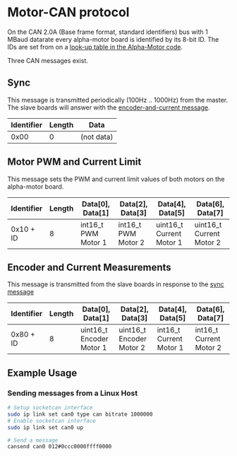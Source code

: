 # Motor-CAN protocol

On the CAN 2.0A (Base frame format, standard identifiers) bus with 1 MBaud datarate every alpha-motor board is identified by its 8-bit ID.
The IDs are set from on a [look-up table in the Alpha-Motor code](https://git.roboterclub.rwth-aachen.de/rca/alpha-motor/blob/develop/src/alpha_motor.hpp#L102).

Three CAN messages exist.

## Sync

This message is transmitted periodically (100Hz .. 1000Hz) from the master.
The slave boards will answer with the [encoder-and-current message](#encoder-and-current-measurements).

| Identifier | Length | Data                |
|------------|--------|---------------------|
| 0x00       | 0      | (not data)          |

## Motor PWM and Current Limit

This message sets the PWM and current limit values of both motors on the alpha-motor board.

| Identifier | Length | Data[0], Data[1]    | Data[2], Data[3]    | Data[4], Data[5]         | Data[6], Data[7]         |
|------------|--------|---------------------|---------------------|--------------------------|--------------------------|
| 0x10 + ID  | 8      | int16_t PWM Motor 1 | int16_t PWM Motor 2 | uint16_t Current Motor 1 | uint16_t Current Motor 2 |


## Encoder and Current Measurements

This message is transmitted from the slave boards in response to the [sync message](#sync)

| Identifier | Length | Data[0], Data[1]         | Data[2], Data[3]         | Data[4], Data[5]        | Data[6], Data[7]        |
|------------|--------|--------------------------|--------------------------|-------------------------|-------------------------|
| 0x80 + ID  | 8      | uint16_t Encoder Motor 1 | uint16_t Encoder Motor 2 | int16_t Current Motor 1 | int16_t Current Motor 2 |

## Example Usage

### Sending messages from a Linux Host

```bash
# Setup socketcan interface
sudo ip link set can0 type can bitrate 1000000
# Enable socketcan interface
sudo ip link set can0 up

# Send a message
cansend can0 012#0ccc0000ffff0000
```
